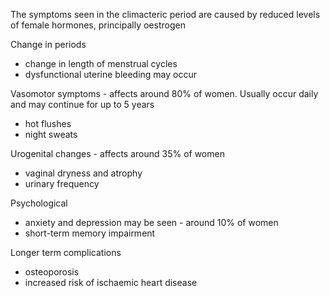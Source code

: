 The symptoms seen in the climacteric period are caused by reduced levels of female hormones, principally oestrogen  
  
Change in periods  
* change in length of menstrual cycles
* dysfunctional uterine bleeding may occur

  
Vasomotor symptoms \- affects around 80% of women. Usually occur daily and may continue for up to 5 years  
* hot flushes
* night sweats

  
Urogenital changes \- affects around 35% of women  
* vaginal dryness and atrophy
* urinary frequency

  
Psychological  
* anxiety and depression may be seen \- around 10% of women
* short\-term memory impairment

  
Longer term complications  
* osteoporosis
* increased risk of ischaemic heart disease
